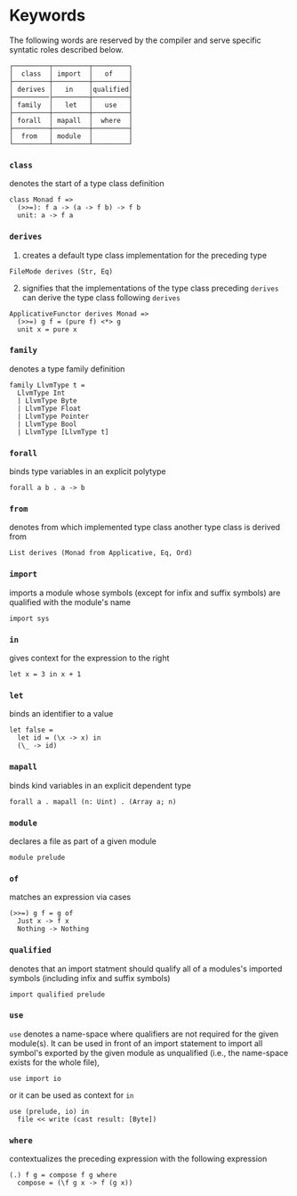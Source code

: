 # Keywords
The following words are reserved by the compiler and serve specific syntatic roles described below.
```
┌─────────┬─────────┬─────────┐
│  class  │ import  │   of    │
├─────────┼─────────┼─────────┤
│ derives │   in    │qualified│
├─────────├─────────┼─────────┤
│ family  │   let   │   use   │
├─────────┼─────────┼─────────┤
│ forall  │ mapall  │  where  │
├─────────┼─────────┼─────────┤
│  from   │ module  │         │
└─────────┴─────────┴─────────┘
```
### `class`
denotes the start of a type class definition
```
class Monad f => 
  (>>=): f a -> (a -> f b) -> f b
  unit: a -> f a
```
### `derives`
1. creates a default type class implementation for the preceding type
```
FileMode derives (Str, Eq)
```
2. signifies that the implementations of the type class preceding `derives` can derive the type class following `derives`
```
ApplicativeFunctor derives Monad =>
  (>>=) g f = (pure f) <*> g
  unit x = pure x
```
### `family`
denotes a type family definition
```
family LlvmType t = 
  LlvmType Int 
  | LlvmType Byte
  | LlvmType Float
  | LlvmType Pointer
  | LlvmType Bool
  | LlvmType [LlvmType t]
```
### `forall`
binds type variables in an explicit polytype
```
forall a b . a -> b
```
### `from`
denotes from which implemented type class another type class is derived from
```
List derives (Monad from Applicative, Eq, Ord)
```
### `import`
imports a module whose symbols (except for infix and suffix symbols) are qualified with the module's name
```
import sys
```
### `in`
gives context for the expression to the right
```
let x = 3 in x + 1
```
### `let`
binds an identifier to a value
```
let false = 
  let id = (\x -> x) in 
  (\_ -> id)
```
### `mapall`
binds kind variables in an explicit dependent type
```
forall a . mapall (n: Uint) . (Array a; n)
```
### `module`
declares a file as part of a given module
```
module prelude
```
### `of`
matches an expression via cases
```
(>>=) g f = g of
  Just x -> f x
  Nothing -> Nothing
```
### `qualified`
denotes that an import statment should qualify all of a modules's imported symbols (including infix and suffix symbols)
```
import qualified prelude
```
### `use`
`use` denotes a name-space where qualifiers are not required for the given module(s). It can be used in front of an import statement to import all symbol's exported by the given module as unqualified (i.e., the name-space exists for the whole file),
```
use import io
```
or it can be used as context for `in`
```
use (prelude, io) in
  file << write (cast result: [Byte])
```
### `where`
contextualizes the preceding expression with the following expression
```
(.) f g = compose f g where
  compose = (\f g x -> f (g x))
```